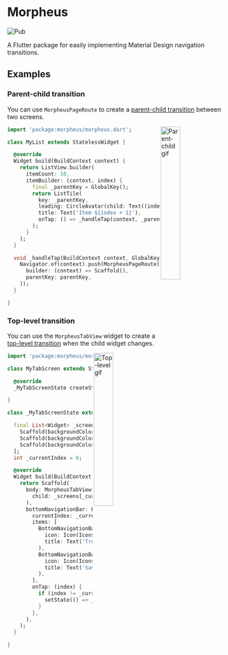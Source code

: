 # Morpheus

![Pub](https://img.shields.io/pub/v/morpheus.svg)

A Flutter package for easily implementing Material Design navigation transitions.

## Examples

### Parent-child transition

You can use `MorpheusPageRoute` to create a [parent-child transition](https://material.io/design/navigation/navigation-transitions.html#hierarchical-transitions) between two screens.

<img src="https://github.com/Salby/morpheus/blob/master/assets/parentchild-demo.gif" align = "right" width="30%" alt="Parent-child gif">

```dart
import 'package:morpheus/morpheus.dart';

class MyList extends StatelessWidget {

  @override
  Widget build(BuildContext context) {
    return ListView.builder(
      itemCount: 10,
      itemBuilder: (context, index) {
        final _parentKey = GlobalKey();
        return ListTile(
          key: _parentKey,
          leading: CircleAvatar(child: Text((index + 1).toString())),
          title: Text('Item ${index + 1}'),
          onTap: () => _handleTap(context, _parentKey),
        );
      }
    );
  }

  void _handleTap(BuildContext context, GlobalKey parentKey) {
    Navigator.of(context).push(MorpheusPageRoute(
      builder: (context) => Scaffold(),
      parentKey: parentKey,
    ));
  }

}
```

### Top-level transition

You can use the `MorpheusTabView` widget to create a [top-level transition](https://material.io/design/navigation/navigation-transitions.html#peer-transitions) when the child widget changes.

<img src="https://github.com/Salby/morpheus/blob/master/assets/toplevel-demo.gif" align = "right" width="30%" alt="Top-level gif">

```dart
import 'package:morpheus/morpheus.dart';

class MyTabScreen extends StatefulWidget {

  @override
  _MyTabScreenState createState() => _MyTabScreenState();

}

class _MyTabScreenState extends State<MyTabScreen> {

  final List<Widget> _screens = [
    Scaffold(backgroundColor: Colors.green),
    Scaffold(backgroundColor: Colors.red),
    Scaffold(backgroundColor: Colors.blue),
  ];
  int _currentIndex = 0;

  @override
  Widget build(BuildContext context) {
    return Scaffold(
      body: MorpheusTabView(
        child: _screens[_currentIndex]
      ),
      bottomNavigationBar: BottomNavigationBar(
        currentIndex: _currentIndex,
        items: [
          BottomNavigationBarItem(
            icon: Icon(Icons.trending_up),
            title: Text('Trending'),
          ),
          BottomNavigationBarItem(
            icon: Icon(Icons.star),
            title: Text('Saved'),
          ),
        ],
        onTap: (index) {
          if (index != _currentIndex) {
            setState(() => _currentIndex = index);
          }
        },
      ),
    );
  }

}
```
